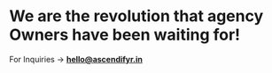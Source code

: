 # We are the revolution that agency Owners have been waiting for!

For Inquiries -> **hello@ascendifyr.in**
